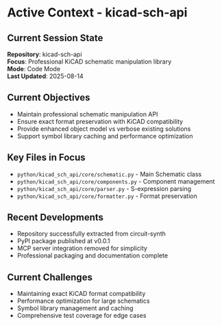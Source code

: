 # Active Context - kicad-sch-api

## Current Session State

**Repository**: kicad-sch-api  
**Focus**: Professional KiCAD schematic manipulation library  
**Mode**: Code Mode  
**Last Updated**: 2025-08-14

## Current Objectives

- Maintain professional schematic manipulation API
- Ensure exact format preservation with KiCAD compatibility
- Provide enhanced object model vs verbose existing solutions
- Support symbol library caching and performance optimization

## Key Files in Focus

- `python/kicad_sch_api/core/schematic.py` - Main Schematic class
- `python/kicad_sch_api/core/components.py` - Component management
- `python/kicad_sch_api/core/parser.py` - S-expression parsing
- `python/kicad_sch_api/core/formatter.py` - Format preservation

## Recent Developments

- Repository successfully extracted from circuit-synth
- PyPI package published at v0.0.1
- MCP server integration removed for simplicity
- Professional packaging and documentation complete

## Current Challenges

- Maintaining exact KiCAD format compatibility
- Performance optimization for large schematics
- Symbol library management and caching
- Comprehensive test coverage for edge cases